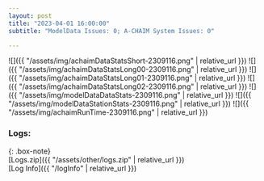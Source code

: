 ```yaml
---
layout: post
title: "2023-04-01 16:00:00"
subtitle: "ModelData Issues: 0; A-CHAIM System Issues: 0"

---
```


![]({{ "/assets/img/achaimDataStatsShort-2309116.png" | relative_url }})
![]({{ "/assets/img/achaimDataStatsLong00-2309116.png" | relative_url }})
![]({{ "/assets/img/achaimDataStatsLong01-2309116.png" | relative_url }})
![]({{ "/assets/img/achaimDataStatsLong02-2309116.png" | relative_url }})
![]({{ "/assets/img/modelDataDataStats-2309116.png" | relative_url }})
![]({{ "/assets/img/modelDataStationStats-2309116.png" | relative_url }})
![]({{ "/assets/img/achaimRunTime-2309116.png" | relative_url }})





### Logs:  
  
{: .box-note}  
[Logs.zip]({{ "/assets/other/logs.zip" | relative_url }})  
[Log Info]({{ "/logInfo" | relative_url }})  
